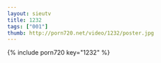 ```yaml
--- 
layout: sieutv
title: 1232
tags: ["001"]
thumb: http://porn720.net/video/1232/poster.jpg
---
```

{% include porn720 key="1232" %} 

